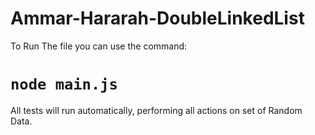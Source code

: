 # Ammar-Hararah-DoubleLinkedList

To Run The file you can use the command:
# ```node main.js```

All tests will run automatically, performing all actions on set of Random Data.
